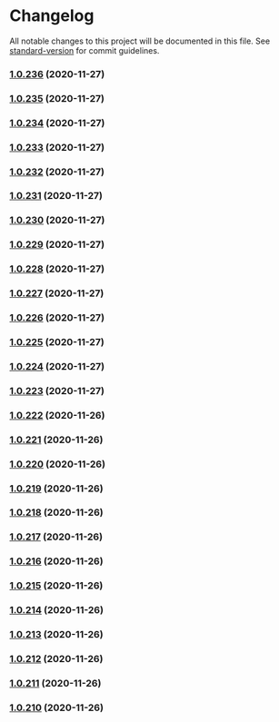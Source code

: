 # Changelog

All notable changes to this project will be documented in this file. See [standard-version](https://github.com/conventional-changelog/standard-version) for commit guidelines.

### [1.0.236](https://github.com/Comi9/finlance-app/compare/v1.0.235...v1.0.236) (2020-11-27)

### [1.0.235](https://github.com/Comi9/finlance-app/compare/v1.0.234...v1.0.235) (2020-11-27)

### [1.0.234](https://github.com/Comi9/finlance-app/compare/v1.0.233...v1.0.234) (2020-11-27)

### [1.0.233](https://github.com/Comi9/finlance-app/compare/v1.0.232...v1.0.233) (2020-11-27)

### [1.0.232](https://github.com/Comi9/finlance-app/compare/v1.0.231...v1.0.232) (2020-11-27)

### [1.0.231](https://github.com/Comi9/finlance-app/compare/v1.0.230...v1.0.231) (2020-11-27)

### [1.0.230](https://github.com/Comi9/finlance-app/compare/v1.0.229...v1.0.230) (2020-11-27)

### [1.0.229](https://github.com/Comi9/finlance-app/compare/v1.0.228...v1.0.229) (2020-11-27)

### [1.0.228](https://github.com/Comi9/finlance-app/compare/v1.0.227...v1.0.228) (2020-11-27)

### [1.0.227](https://github.com/Comi9/finlance-app/compare/v1.0.226...v1.0.227) (2020-11-27)

### [1.0.226](https://github.com/Comi9/finlance-app/compare/v1.0.225...v1.0.226) (2020-11-27)

### [1.0.225](https://github.com/Comi9/finlance-app/compare/v1.0.224...v1.0.225) (2020-11-27)

### [1.0.224](https://github.com/Comi9/finlance-app/compare/v1.0.223...v1.0.224) (2020-11-27)

### [1.0.223](https://github.com/Comi9/finlance-app/compare/v1.0.222...v1.0.223) (2020-11-27)

### [1.0.222](https://github.com/Comi9/finlance-app/compare/v1.0.221...v1.0.222) (2020-11-26)

### [1.0.221](https://github.com/Comi9/finlance-app/compare/v1.0.220...v1.0.221) (2020-11-26)

### [1.0.220](https://github.com/Comi9/finlance-app/compare/v1.0.219...v1.0.220) (2020-11-26)

### [1.0.219](https://github.com/Comi9/finlance-app/compare/v1.0.218...v1.0.219) (2020-11-26)

### [1.0.218](https://github.com/Comi9/finlance-app/compare/v1.0.217...v1.0.218) (2020-11-26)

### [1.0.217](https://github.com/Comi9/finlance-app/compare/v1.0.216...v1.0.217) (2020-11-26)

### [1.0.216](https://github.com/Comi9/finlance-app/compare/v1.0.215...v1.0.216) (2020-11-26)

### [1.0.215](https://github.com/Comi9/finlance-app/compare/v1.0.214...v1.0.215) (2020-11-26)

### [1.0.214](https://github.com/Comi9/finlance-app/compare/v1.0.213...v1.0.214) (2020-11-26)

### [1.0.213](https://github.com/Comi9/finlance-app/compare/v1.0.212...v1.0.213) (2020-11-26)

### [1.0.212](https://github.com/Comi9/finlance-app/compare/v1.0.211...v1.0.212) (2020-11-26)

### [1.0.211](https://github.com/Comi9/finlance-app/compare/v1.0.210...v1.0.211) (2020-11-26)

### [1.0.210](https://github.com/Comi9/finlance-app/compare/v1.0.209...v1.0.210) (2020-11-26)
